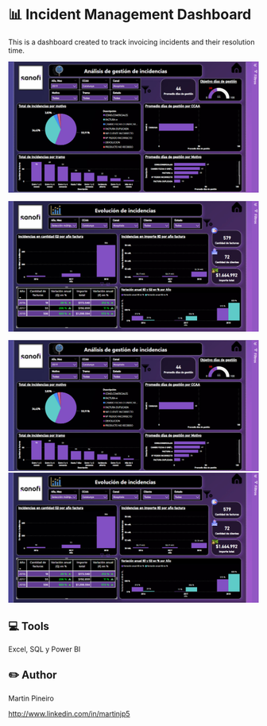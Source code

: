 # 📊 Incident Management Dashboard
This is a dashboard created to track invoicing incidents and their resolution time.

![Imagen del proyecto](https://github.com/martinjp5/My-Portfolio/blob/main/Incident%20management%20dashboard.jpg)

![Imagen del proyecto2](https://github.com/martinjp5/My-Portfolio/blob/main/Incident%20management%20dashboard2.jpg)

<img src="/Incident management dashboard.jpg" />

<img src="/Incident management dashboard2.jpg" />

## 💻 Tools
Excel, SQL y Power BI 

## ✏️ Author
Martin Pineiro

http://www.linkedin.com/in/martinjp5
